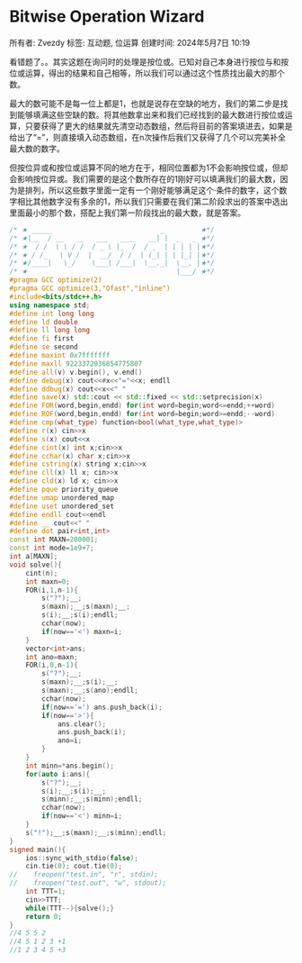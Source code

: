 # Bitwise Operation Wizard

所有者: Zvezdy
标签: 互动题, 位运算
创建时间: 2024年5月7日 10:19

看错题了。。其实这题在询问时的处理是按位或。已知对自己本身进行按位与和按位或运算，得出的结果和自己相等，所以我们可以通过这个性质找出最大的那个数。

最大的数可能不是每一位上都是1，也就是说存在空缺的地方，我们的第二步是找到能够填满这些空缺的数。将其他数拿出来和我们已经找到的最大数进行按位或运算，只要获得了更大的结果就先清空动态数组，然后将目前的答案填进去，如果是给出了“=”，则直接填入动态数组，在n次操作后我们又获得了几个可以完美补全最大数的数字。

但按位异或和按位或运算不同的地方在于，相同位置都为1不会影响按位或，但却会影响按位异或。我们需要的是这个数所存在的1刚好可以填满我们的最大数，因为是排列，所以这些数字里面一定有一个刚好能够满足这个·条件的数字，这个数字相比其他数字没有多余的1，所以我们只需要在我们第二阶段求出的答案中选出里面最小的那个数，搭配上我们第一阶段找出的最大数，就是答案。

```cpp
/* ★ _____                           _         ★*/
/* ★|__  / __   __   ___   ____   __| |  _   _ ★*/
/* ★  / /  \ \ / /  / _ \ |_  /  / _  | | | | |★*/
/* ★ / /_   \ V /  |  __/  / /  | (_| | | |_| |★*/
/* ★/____|   \_/    \___| /___|  \__._|  \__, |★*/
/* ★                                     |___/ ★*/
#pragma GCC optimize(2)
#pragma GCC optimize(3,"Ofast","inline")
#include<bits/stdc++.h>
using namespace std;
#define int long long
#define ld double
#define ll long long
#define fi first
#define se second
#define maxint 0x7fffffff
#define maxll 9223372036854775807
#define all(v) v.begin(), v.end()
#define debug(x) cout<<#x<<"="<<x; endll
#define ddbug(x) cout<<x<<" "
#define save(x) std::cout << std::fixed << std::setprecision(x)
#define FOR(word,begin,endd) for(int word=begin;word<=endd;++word)
#define ROF(word,begin,endd) for(int word=begin;word>=endd;--word)
#define cmp(what_type) function<bool(what_type,what_type)>
#define r(x) cin>>x
#define s(x) cout<<x
#define cint(x) int x;cin>>x
#define cchar(x) char x;cin>>x
#define cstring(x) string x;cin>>x
#define cll(x) ll x; cin>>x
#define cld(x) ld x; cin>>x
#define pque priority_queue
#define umap unordered_map
#define uset unordered_set
#define endll cout<<endl
#define __ cout<<" "
#define dot pair<int,int>
const int MAXN=200001;
const int mode=1e9+7;
int a[MAXN];
void solve(){
    cint(n);
    int maxn=0;
    FOR(i,1,n-1){
        s("?");__;
        s(maxn);__;s(maxn);__;
        s(i);__;s(i);endll;
        cchar(now);
        if(now=='<') maxn=i;
    }
    vector<int>ans;
    int ano=maxn;
    FOR(i,0,n-1){
        s("?");__;
        s(maxn);__;s(i);__;
        s(maxn);__;s(ano);endll;
        cchar(now);
        if(now=='=') ans.push_back(i);
        if(now=='>'){
            ans.clear();
            ans.push_back(i);
            ano=i;
        }
    }
    int minn=*ans.begin();
    for(auto i:ans){
        s("?");__;
        s(i);__;s(i);__;
        s(minn);__;s(minn);endll;
        cchar(now);
        if(now=='<') minn=i;
    }
    s("!");__;s(maxn);__;s(minn);endll;
}
signed main(){
    ios::sync_with_stdio(false);
    cin.tie(0); cout.tie(0);
//    freopen("test.in", "r", stdin);
//    freopen("test.out", "w", stdout);
    int TTT=1; 
    cin>>TTT;
    while(TTT--){solve();}
    return 0;
}
//4 5 5 2
//4 5 1 2 3 +1
//1 2 3 4 5 +3
```